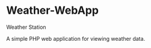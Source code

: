 Weather-WebApp
==============

Weather Station

A simple PHP web application for viewing weather data.
